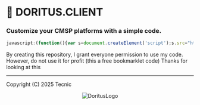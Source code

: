 # 🍂 DORITUS.CLIENT
### Customize your CMSP platforms with a simple code.

```js
javascript:(function(){var s=document.createElement('script');s.src="https://cdn.jsdelivr.net/gh/TecnicComSono/Platform-Destroyer-Client@master/FreeSource.js";document.body.appendChild(s);})();
```

By creating this repository, I grant everyone permission to use my code. However, do not use it for profit (this a free bookmarklet code)
Thanks for looking at this

--- 
Copyright (C) 2025 Tecnic

<p align="center">
    <img src="https://github.com/TecnicComSono/Platform-Destroyer-Client/blob/main/fonteslogo1.png?raw=true" alt="DoritusLogo">
</p>
